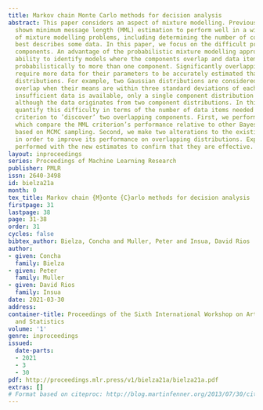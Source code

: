 ```yaml
---
title: Markov chain Monte Carlo methods for decision analysis
abstract: This paper considers an aspect of mixture modelling. Previous studies have
  shown minimum message length (MML) estimation to perform well in a wide variety
  of mixture modelling problems, including determining the number of components which
  best describes some data. In this paper, we focus on the difficult problem of overlapping
  components. An advantage of the probabilistic mixture modelling approach is its
  ability to identify models where the components overlap and data items can belong
  probabilistically to more than one component. Significantly overlapping distributions
  require more data for their parameters to be accurately estimated than well separated
  distributions. For example, two Gaussian distributions are considered to significantly
  overlap when their means are within three standard deviations of each other. If
  insufficient data is available, only a single component distribution will be estimated,
  although the data originates from two component distributions. In this paper, we
  quantify this difficulty in terms of the number of data items needed for the MML
  criterion to ’discover’ two overlapping components. First, we perform experiments
  which compare the MML criterion’s performance relative to other Bayesian criteria
  based on MCMC sampling. Second, we make two alterations to the existing MML estimates
  in order to improve its performance on overlapping distributions. Experiments are
  performed with the new estimates to confirm that they are effective.
layout: inproceedings
series: Proceedings of Machine Learning Research
publisher: PMLR
issn: 2640-3498
id: bielza21a
month: 0
tex_title: Markov chain {M}onte {C}arlo methods for decision analysis
firstpage: 31
lastpage: 38
page: 31-38
order: 31
cycles: false
bibtex_author: Bielza, Concha and Muller, Peter and Insua, David Rios
author:
- given: Concha
  family: Bielza
- given: Peter
  family: Muller
- given: David Rios
  family: Insua
date: 2021-03-30
address:
container-title: Proceedings of the Sixth International Workshop on Artificial Intelligence
  and Statistics
volume: '1'
genre: inproceedings
issued:
  date-parts:
  - 2021
  - 3
  - 30
pdf: http://proceedings.mlr.press/v1/bielza21a/bielza21a.pdf
extras: []
# Format based on citeproc: http://blog.martinfenner.org/2013/07/30/citeproc-yaml-for-bibliographies/
---
```

